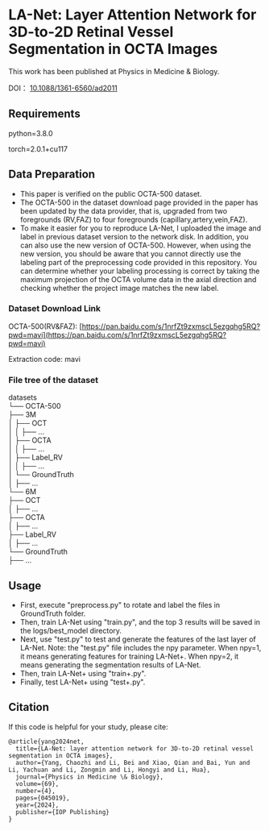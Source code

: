 # LA-Net: Layer Attention Network for 3D-to-2D Retinal Vessel Segmentation in OCTA Images

This work has been published at Physics in Medicine & Biology.

DOI： [10.1088/1361-6560/ad2011](https://iopscience.iop.org/article/10.1088/1361-6560/ad2011)

## Requirements
python=3.8.0

torch=2.0.1+cu117

## Data Preparation
* This paper is verified on the public OCTA-500 dataset.
* The OCTA-500 in the dataset download page provided in the paper has been updated by the data provider, that is, upgraded from two foregrounds (RV,FAZ) to four foregrounds (capillary,artery,vein,FAZ).
* To make it easier for you to reproduce LA-Net, I uploaded the image and label in previous dataset version to the network disk. In addition, you can also use the new version of OCTA-500. However, when using the new version, you should be aware that you cannot directly use the labeling part of the preprocessing code provided in this repository. You can determine whether your labeling processing is correct by taking the maximum projection of the OCTA volume data in the axial direction and checking whether the project image matches the new label.

### Dataset Download Link
OCTA-500(RV&FAZ): [https://pan.baidu.com/s/1nrfZt9zxmscL5ezgqhg5RQ?pwd=mavi](https://pan.baidu.com/s/1nrfZt9zxmscL5ezgqhg5RQ?pwd=mavi) 

Extraction code: mavi

### File tree of the dataset
datasets 
<br />└── OCTA-500 
<br />    ├── 3M 
<br />    │   ├── OCT 
<br />    │   │   ├── ... 
<br />    │   ├── OCTA 
<br />    │   │   ├── ... 
<br />    │   ├── Label_RV 
<br />    │   │   ├── ... 
<br />    │   └── GroundTruth 
<br />    │       ├── ... 
<br />    └── 6M
<br />        ├── OCT 
<br />        │   ├── ... 
<br />        ├── OCTA 
<br />        │   ├── ...
<br />        ├── Label_RV 
<br />        │   ├── ... 
<br />        └── GroundTruth 
<br />            ├── ... 

			
## Usage
* First, execute "preprocess.py" to rotate and label the files in GroundTruth folder. 
* Then, train LA-Net using "train.py", and the top 3 results will be saved in the logs/best_model directory.
* Next, use "test.py" to test and generate the features of the last layer of LA-Net. Note: the "test.py" file includes the npy parameter. When npy=1, it means generating features for training LA-Net+. When npy=2, it means generating the segmentation results of LA-Net.
* Then, train LA-Net+ using "train+.py".
* Finally, test LA-Net+ using "test+.py".


## Citation
If this code is helpful for your study, please cite:
```
@article{yang2024net,
  title={LA-Net: layer attention network for 3D-to-2D retinal vessel segmentation in OCTA images},
  author={Yang, Chaozhi and Li, Bei and Xiao, Qian and Bai, Yun and Li, Yachuan and Li, Zongmin and Li, Hongyi and Li, Hua},
  journal={Physics in Medicine \& Biology},
  volume={69},
  number={4},
  pages={045019},
  year={2024},
  publisher={IOP Publishing}
}
```
